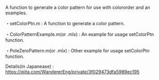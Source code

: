 A function to generate a color pattern for use with colororder and an examples.

・setColorPtn.m : A function to generate a color pattern.

・ColorPatternExample.m(or .mlx) : An example for usage setColorPtn function.

・PoleZeroPattern.m(or .mlx) : Other example for usage setColorPtn function.


Details(in Japanease) : https://qiita.com/WandererEng/private/3f029473dfa5989ec195
